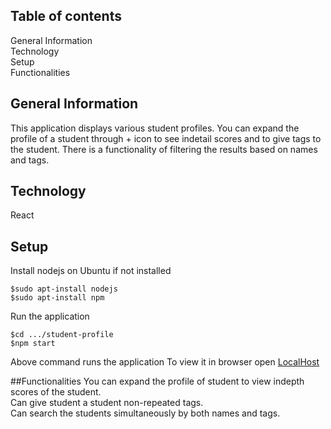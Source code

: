 ## Table of contents
General Information <br />
Technology			<br />
Setup				<br />
Functionalities		<br />
 

## General Information
This application displays various student profiles.
You can expand the profile of a student through + icon to see indetail scores and to give tags to the student. 
There is a functionality of filtering the results based on names and tags.

## Technology
React

## Setup
Install nodejs on Ubuntu if not installed
```
$sudo apt-install nodejs
$sudo apt-install npm
```
Run the application
```
$cd .../student-profile
$npm start
```
Above command runs the application
To view it in browser open [LocalHost](http://localhost:3000)

##Functionalities
You can expand the profile of student to view indepth scores of the student.<br />
Can give student a student non-repeated tags.<br />
Can search the students simultaneously by both names and tags.<br />


